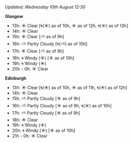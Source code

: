 *Updated: Wednesday 10th August 12:30*

**Glasgow**

* 13h: :sunny: Clear [:cyclone:(:sunny:) as of 10h, :sunny: as of 12h, :cyclone:(:sunny:) as of 13h]
* 14h: :sunny: Clear
* 15h: :sunny: Clear [:partly_sunny: as of 9h]
* 16h: :partly_sunny: Partly Cloudy [:cyclone:(:partly_sunny:) as of 10h]
* 17h: :sunny: Clear [:partly_sunny: as of 9h]
* 18h: :cyclone: Windy (:sunny:) [:sunny: as of 10h]
* 19h: :cyclone: Windy (:sunny:)
* 20h - 0h: :sunny: Clear

**Edinburgh**

* 13h: :sunny: Clear [:cyclone:(:sunny:) as of 10h, :sunny: as of 11h, :cyclone:(:sunny:) as of 12h]
* 14h: :sunny: Clear
* 15h: :partly_sunny: Partly Cloudy [:sunny: as of 9h]
* 16h: :partly_sunny: Partly Cloudy [:sunny: as of 9h, :cyclone:(:sunny:) as of 10h]
* 17h: :partly_sunny: Partly Cloudy [:sunny: as of 9h]
* 18h: :sunny: Clear
* 19h: :cyclone: Windy (:sunny:)
* 20h: :cyclone: Windy (:sunny:) [:sunny: as of 10h]
* 21h - 0h: :sunny: Clear
